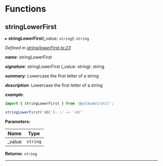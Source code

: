 

# Functions

<a id="stringlowerfirst"></a>

##  stringLowerFirst

▸ **stringLowerFirst**(_value: *`string`*): `string`

*Defined in [string/lowerFirst.ts:23](https://github.com/polkadot-js/common/blob/016a7b8/packages/util/src/string/lowerFirst.ts#L23)*

*__name__*: stringLowerFirst

*__signature__*: stringLowerFirst (\_value: string): string

*__summary__*: Lowercase the first letter of a string

*__description__*: Lowercase the first letter of a string

*__example__*:   

```javascript
import { stringLowerFirst } from '@polkadot/util';

stringLowerFirst('ABC'); // => 'aBC'
```

**Parameters:**

| Name | Type |
| ------ | ------ |
| _value | `string` |

**Returns:** `string`

___

